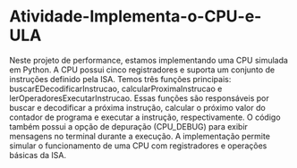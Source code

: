 # Atividade-Implementa-o-CPU-e-ULA
Neste projeto de performance, estamos implementando uma CPU simulada em Python. A CPU possui cinco registradores e suporta um conjunto de instruções definido pela ISA. Temos três funções principais: buscarEDecodificarInstrucao, calcularProximaInstrucao e lerOperadoresExecutarInstrucao. Essas funções são responsáveis por buscar e decodificar a próxima instrução, calcular o próximo valor do contador de programa e executar a instrução, respectivamente. O código também possui a opção de depuração (CPU_DEBUG) para exibir mensagens no terminal durante a execução. A implementação permite simular o funcionamento de uma CPU com registradores e operações básicas da ISA.
